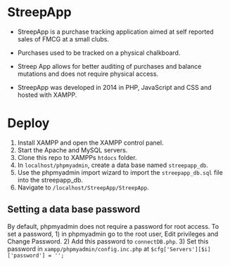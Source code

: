 # StreepApp

* StreepApp is a purchase tracking application aimed at self reported sales of FMCG at a small clubs.

* Purchases used to be tracked on a physical chalkboard. 

* Streep App allows for better auditing of purchases and balance mutations and does not require physical access.

* StreepApp was developed in 2014 in PHP, JavaScript and CSS and hosted with XAMPP.

# Deploy

1. Install XAMPP and open the XAMPP control panel.
2. Start the Apache and MySQL servers. 
3. Clone this repo to XAMPPs `htdocs` folder. 
4. In `localhost/phpmyadmin`, create a data base named `streepapp_db`. 
5. Use the phpmyadmin import wizard to import the `streepapp_db.sql` file into the streepapp_db. 
6. Navigate to `/localhost/StreepApp/StreepApp`.

## Setting a data base password

By default, phpmyadmin does not require a password for root access. To set a password, 1) in phpmyadmin go to the root user, Edit privileges and Change Password. 2) Add this password to `connectDB.php`. 3) Set this password in `xampp/phpmyadmin/config.inc.php`  at `$cfg['Servers'][$i]['password'] = '';`







